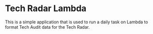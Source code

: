 # Tech Radar Lambda

This is a simple application that is used to run a daily task on Lambda to format Tech Audit data for the Tech Radar.
